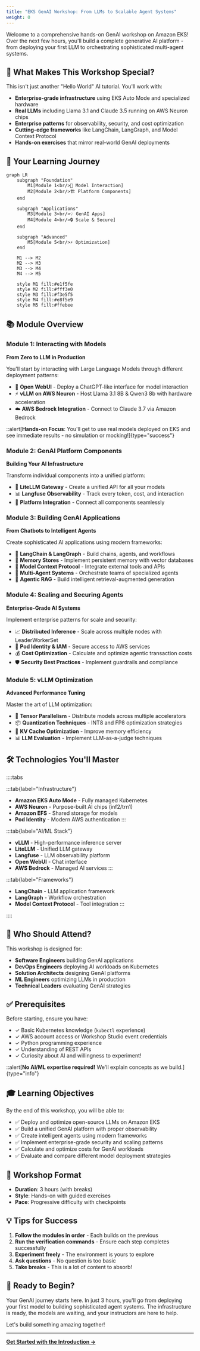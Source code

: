 ```yaml
---
title: "EKS GenAI Workshop: From LLMs to Scalable Agent Systems"
weight: 0
---
```


Welcome to a comprehensive hands-on GenAI workshop on Amazon EKS! Over the next few hours, you'll build a complete generative AI platform - from deploying your first LLM to orchestrating sophisticated multi-agent systems.

## 🎯 What Makes This Workshop Special?

This isn't just another "Hello World" AI tutorial. You'll work with:

- **Enterprise-grade infrastructure** using EKS Auto Mode and specialized hardware
- **Real LLMs** including Llama 3.1 and Claude 3.5 running on AWS Neuron chips
- **Enterprise patterns** for observability, security, and cost optimization
- **Cutting-edge frameworks** like LangChain, LangGraph, and Model Context Protocol
- **Hands-on exercises** that mirror real-world GenAI deployments

## 🚀 Your Learning Journey

```mermaid
graph LR
    subgraph "Foundation"
        M1[Module 1<br/>🤖 Model Interaction]
        M2[Module 2<br/>🏗️ Platform Components]
    end
    
    subgraph "Applications"
        M3[Module 3<br/>💡 GenAI Apps]
        M4[Module 4<br/>🔒 Scale & Secure]
    end
    
    subgraph "Advanced"
        M5[Module 5<br/>⚡ Optimization]
    end
    
    M1 --> M2
    M2 --> M3
    M3 --> M4
    M4 --> M5
    
    style M1 fill:#e1f5fe
    style M2 fill:#fff3e0
    style M3 fill:#f3e5f5
    style M4 fill:#e8f5e9
    style M5 fill:#ffebee
```

## 📚 Module Overview

### Module 1: Interacting with Models
**From Zero to LLM in Production**

You'll start by interacting with Large Language Models through different deployment patterns:

- 💬 **Open WebUI** - Deploy a ChatGPT-like interface for model interaction
- ⚡ **vLLM on AWS Neuron** - Host Llama 3.1 8B & Qwen3 8b with hardware acceleration
- ☁️ **AWS Bedrock Integration** - Connect to Claude 3.7 via Amazon Bedrock

::alert[**Hands-on Focus**: You'll get to use real models deployed on EKS and see immediate results - no simulation or mocking!]{type="success"}

### Module 2: GenAI Platform Components
**Building Your AI Infrastructure**

Transform individual components into a unified platform:

- 🔄 **LiteLLM Gateway** - Create a unified API for all your models
- 📊 **Langfuse Observability** - Track every token, cost, and interaction
- 🔧 **Platform Integration** - Connect all components seamlessly

### Module 3: Building GenAI Applications
**From Chatbots to Intelligent Agents**

Create sophisticated AI applications using modern frameworks:

- 🔗 **LangChain & LangGraph** - Build chains, agents, and workflows
- 💾 **Memory Stores** - Implement persistent memory with vector databases
- 🔧 **Model Context Protocol** - Integrate external tools and APIs
- 🤖 **Multi-Agent Systems** - Orchestrate teams of specialized agents
- 🧠 **Agentic RAG** - Build intelligent retrieval-augmented generation

### Module 4: Scaling and Securing Agents
**Enterprise-Grade AI Systems**

Implement enterprise patterns for scale and security:

- 📈 **Distributed Inference** - Scale across multiple nodes with LeaderWorkerSet
- 🔐 **Pod Identity & IAM** - Secure access to AWS services
- 💰 **Cost Optimization** - Calculate and optimize agentic transaction costs
- 🛡️ **Security Best Practices** - Implement guardrails and compliance

### Module 5: vLLM Optimization
**Advanced Performance Tuning**

Master the art of LLM optimization:

- 🔄 **Tensor Parallelism** - Distribute models across multiple accelerators
- 📦 **Quantization Techniques** - INT8 and FP8 optimization strategies
- 💾 **KV Cache Optimization** - Improve memory efficiency
- 📊 **LLM Evaluation** - Implement LLM-as-a-judge techniques

## 🛠️ Technologies You'll Master

::::tabs

:::tab{label="Infrastructure"}
- **Amazon EKS Auto Mode** - Fully managed Kubernetes
- **AWS Neuron** - Purpose-built AI chips (inf2/trn1)
- **Amazon EFS** - Shared storage for models
- **Pod Identity** - Modern AWS authentication
:::

:::tab{label="AI/ML Stack"}
- **vLLM** - High-performance inference server
- **LiteLLM** - Unified LLM gateway
- **Langfuse** - LLM observability platform
- **Open WebUI** - Chat interface
- **AWS Bedrock** - Managed AI services
:::

:::tab{label="Frameworks"}
- **LangChain** - LLM application framework
- **LangGraph** - Workflow orchestration
- **Model Context Protocol** - Tool integration
:::

::::

## 👥 Who Should Attend?

This workshop is designed for:

- **Software Engineers** building GenAI applications
- **DevOps Engineers** deploying AI workloads on Kubernetes
- **Solution Architects** designing GenAI platforms
- **ML Engineers** optimizing LLMs in production
- **Technical Leaders** evaluating GenAI strategies

## ✅ Prerequisites

Before starting, ensure you have:

- ✓ Basic Kubernetes knowledge (`kubectl` experience)
- ✓ AWS account access or Workshop Studio event credentials
- ✓ Python programming experience
- ✓ Understanding of REST APIs
- ✓ Curiosity about AI and willingness to experiment!

::alert[**No AI/ML expertise required!** We'll explain concepts as we build.]{type="info"}

## 🎓 Learning Objectives

By the end of this workshop, you will be able to:

- ✅ Deploy and optimize open-source LLMs on Amazon EKS
- ✅ Build a unified GenAI platform with proper observability
- ✅ Create intelligent agents using modern frameworks
- ✅ Implement enterprise-grade security and scaling patterns
- ✅ Calculate and optimize costs for GenAI workloads
- ✅ Evaluate and compare different model deployment strategies

## 🚦 Workshop Format

- **Duration**: 3 hours (with breaks)
- **Style**: Hands-on with guided exercises
- **Pace**: Progressive difficulty with checkpoints

## 💡 Tips for Success

1. **Follow the modules in order** - Each builds on the previous
2. **Run the verification commands** - Ensure each step completes successfully
3. **Experiment freely** - The environment is yours to explore
4. **Ask questions** - No question is too basic
5. **Take breaks** - This is a lot of content to absorb!

## 🎉 Ready to Begin?

Your GenAI journey starts here. In just 3 hours, you'll go from deploying your first model to building sophisticated agent systems. The infrastructure is ready, the models are waiting, and your instructors are here to help.

Let's build something amazing together!

---

**[Get Started with the Introduction →](/introduction/)**
